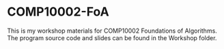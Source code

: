 # COMP10002-FoA

This is my workshop materials for COMP10002 Foundations of Algorithms.   
The program source code and slides can be found in the Workshop folder.
